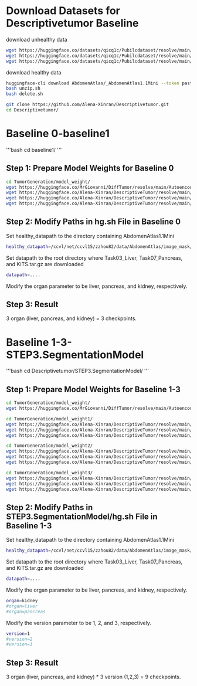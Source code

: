 # Download Datasets for Descriptivetumor Baseline
download unhealthy data
```bash
wget https://huggingface.co/datasets/qicq1c/Pubilcdataset/resolve/main/10_Decathlon/Task03_Liver.tar.gz?download=true # Task03_Liver.tar.gz (28.7 GB)
wget https://huggingface.co/datasets/qicq1c/Pubilcdataset/resolve/main/10_Decathlon/Task07_Pancreas.tar.gz?download=true # Task07_Pancreas.tar.gz (28.7 GB)
wget https://huggingface.co/datasets/qicq1c/Pubilcdataset/resolve/main/05_KiTS.tar.gz # KiTS.tar.gz (28 GB)
```
download healthy data
```bash
huggingface-cli download AbdomenAtlas/_AbdomenAtlas1.1Mini --token paste_your_token_here --repo-type dataset --local-dir .
bash unzip.sh
bash delete.sh
```
```bash
git clone https://github.com/Alena-Xinran/Descriptivetumor.git
cd Descriptivetumor/
```
# Baseline 0-baseline1
'''bash
cd baseline1/
'''
## Step 1: Prepare Model Weights for Baseline 0
```bash
cd TumorGeneration/model_weight/
wget https://huggingface.co/MrGiovanni/DiffTumor/resolve/main/AutoencoderModel/AutoencoderModel.ckpt
wget https://huggingface.co/Alena-Xinran/DescriptiveTumor/resolve/main/difftumor/liver.pt?download=true
wget https://huggingface.co/Alena-Xinran/DescriptiveTumor/resolve/main/difftumor/pancreas.pt?download=true
wget https://huggingface.co/Alena-Xinran/DescriptiveTumor/resolve/main/difftumor/kidney.pt?download=true
```

## Step 2: Modify Paths in hg.sh File in Baseline 0
Set healthy_datapath to the directory containing AbdomenAtlas1.1Mini
```bash
healthy_datapath=/ccvl/net/ccvl15/zzhou82/data/AbdomenAtlas/image_mask/AbdomenAtlas1.1Mini/AbdomenAtlas1.1Mini/
```
Set datapath to the root directory where Task03_Liver, Task07_Pancreas, and KiTS.tar.gz are downloaded
```bash
datapath=....
```
Modify the organ parameter to be liver, pancreas, and kidney, respectively.

## Step 3: Result
3 organ (liver, pancreas, and kidney)  = 3 checkpoints.

# Baseline 1-3-STEP3.SegmentationModel
'''bash
cd Descriptivetumor/STEP3.SegmentationModel/
'''
## Step 1: Prepare Model Weights for Baseline 1-3
```bash
cd TumorGeneration/model_weight/
wget https://huggingface.co/MrGiovanni/DiffTumor/resolve/main/AutoencoderModel/AutoencoderModel.ckpt
```

```bash
cd TumorGeneration/model_weight1/
wget https://huggingface.co/Alena-Xinran/DescriptiveTumor/resolve/main/descriptivetumor/liver.pt?download=true
wget https://huggingface.co/Alena-Xinran/DescriptiveTumor/resolve/main/descriptivetumor/pancreas.pt?download=true
wget https://huggingface.co/Alena-Xinran/DescriptiveTumor/resolve/main/descriptivetumor/kidney.pt?download=true
```

```bash
cd TumorGeneration/model_weight2/
wget https://huggingface.co/Alena-Xinran/DescriptiveTumor/resolve/main/descriptivetumor2/liver.pt?download=true
wget https://huggingface.co/Alena-Xinran/DescriptiveTumor/resolve/main/descriptivetumor2/pancreas.pt?download=true
wget https://huggingface.co/Alena-Xinran/DescriptiveTumor/resolve/main/descriptivetumor2/kidney.pt?download=true
```

```bash
cd TumorGeneration/model_weight3/
wget https://huggingface.co/Alena-Xinran/DescriptiveTumor/resolve/main/descriptivetumor3/liver.pt?download=true
wget https://huggingface.co/Alena-Xinran/DescriptiveTumor/resolve/main/descriptivetumor3/pancreas.pt?download=true
wget https://huggingface.co/Alena-Xinran/DescriptiveTumor/resolve/main/descriptivetumor3/kidney.pt?download=true
```

## Step 2: Modify Paths in STEP3.SegmentationModel/hg.sh File in Baseline 1-3
Set healthy_datapath to the directory containing AbdomenAtlas1.1Mini
```bash
healthy_datapath=/ccvl/net/ccvl15/zzhou82/data/AbdomenAtlas/image_mask/AbdomenAtlas1.1Mini/AbdomenAtlas1.1Mini/
```
Set datapath to the root directory where Task03_Liver, Task07_Pancreas, and KiTS.tar.gz are downloaded
```bash
datapath=....
```

Modify the organ parameter to be liver, pancreas, and kidney, respectively.
```bash
organ=kidney
#organ=liver
#organ=pancreas
```

Modify the version parameter to be 1, 2, and 3, respectively.
```bash
version=1
#version=2
#version=3
```

## Step 3: Result
3 organ (liver, pancreas, and kidney) * 3 version (1,2,3) = 9 checkpoints.
